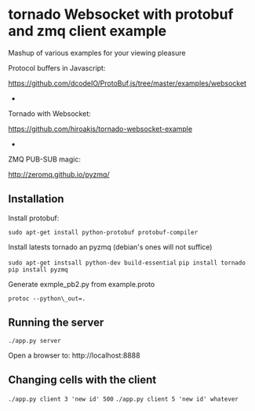 tornado Websocket with protobuf and zmq client example
======================================================

Mashup of various examples for your viewing pleasure

Protocol buffers in Javascript:

https://github.com/dcodeIO/ProtoBuf.js/tree/master/examples/websocket

+

Tornado with Websocket:

https://github.com/hiroakis/tornado-websocket-example

+

ZMQ PUB-SUB magic:

http://zeromq.github.io/pyzmq/


Installation
------------

Install protobuf:

`sudo apt-get install python-protobuf protobuf-compiler`

Install latests tornado an pyzmq (debian's ones will not suffice)

`sudo apt-get instsall python-dev build-essential`
`pip install tornado`
`pip install pyzmq`

Generate exmple\_pb2.py from example.proto

`protoc --python\_out=.`

Running the server
------------------

`./app.py server`

Open a browser to: http://localhost:8888

Changing cells with the client
------------------------------

`./app.py client 3 'new id' 500`
`./app.py client 5 'new id' whatever`

